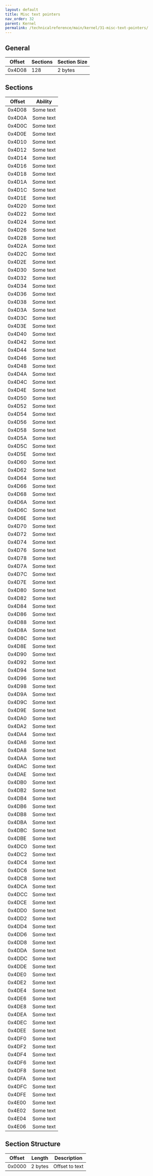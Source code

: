 ```yaml
---
layout: default
title: Misc text pointers
nav_order: 32
parent: Kernel
permalink: /technicalreference/main/kernel/31-misc-text-pointers/
---
```


## General

| Offset | Sections | Section Size |
|--------|----------|--------------|
| 0x4D08 | 128      | 2 bytes      |

## Sections

| Offset | Ability   |
|--------|-----------|
| 0x4D08 | Some text |
| 0x4D0A | Some text |
| 0x4D0C | Some text |
| 0x4D0E | Some text |
| 0x4D10 | Some text |
| 0x4D12 | Some text |
| 0x4D14 | Some text |
| 0x4D16 | Some text |
| 0x4D18 | Some text |
| 0x4D1A | Some text |
| 0x4D1C | Some text |
| 0x4D1E | Some text |
| 0x4D20 | Some text |
| 0x4D22 | Some text |
| 0x4D24 | Some text |
| 0x4D26 | Some text |
| 0x4D28 | Some text |
| 0x4D2A | Some text |
| 0x4D2C | Some text |
| 0x4D2E | Some text |
| 0x4D30 | Some text |
| 0x4D32 | Some text |
| 0x4D34 | Some text |
| 0x4D36 | Some text |
| 0x4D38 | Some text |
| 0x4D3A | Some text |
| 0x4D3C | Some text |
| 0x4D3E | Some text |
| 0x4D40 | Some text |
| 0x4D42 | Some text |
| 0x4D44 | Some text |
| 0x4D46 | Some text |
| 0x4D48 | Some text |
| 0x4D4A | Some text |
| 0x4D4C | Some text |
| 0x4D4E | Some text |
| 0x4D50 | Some text |
| 0x4D52 | Some text |
| 0x4D54 | Some text |
| 0x4D56 | Some text |
| 0x4D58 | Some text |
| 0x4D5A | Some text |
| 0x4D5C | Some text |
| 0x4D5E | Some text |
| 0x4D60 | Some text |
| 0x4D62 | Some text |
| 0x4D64 | Some text |
| 0x4D66 | Some text |
| 0x4D68 | Some text |
| 0x4D6A | Some text |
| 0x4D6C | Some text |
| 0x4D6E | Some text |
| 0x4D70 | Some text |
| 0x4D72 | Some text |
| 0x4D74 | Some text |
| 0x4D76 | Some text |
| 0x4D78 | Some text |
| 0x4D7A | Some text |
| 0x4D7C | Some text |
| 0x4D7E | Some text |
| 0x4D80 | Some text |
| 0x4D82 | Some text |
| 0x4D84 | Some text |
| 0x4D86 | Some text |
| 0x4D88 | Some text |
| 0x4D8A | Some text |
| 0x4D8C | Some text |
| 0x4D8E | Some text |
| 0x4D90 | Some text |
| 0x4D92 | Some text |
| 0x4D94 | Some text |
| 0x4D96 | Some text |
| 0x4D98 | Some text |
| 0x4D9A | Some text |
| 0x4D9C | Some text |
| 0x4D9E | Some text |
| 0x4DA0 | Some text |
| 0x4DA2 | Some text |
| 0x4DA4 | Some text |
| 0x4DA6 | Some text |
| 0x4DA8 | Some text |
| 0x4DAA | Some text |
| 0x4DAC | Some text |
| 0x4DAE | Some text |
| 0x4DB0 | Some text |
| 0x4DB2 | Some text |
| 0x4DB4 | Some text |
| 0x4DB6 | Some text |
| 0x4DB8 | Some text |
| 0x4DBA | Some text |
| 0x4DBC | Some text |
| 0x4DBE | Some text |
| 0x4DC0 | Some text |
| 0x4DC2 | Some text |
| 0x4DC4 | Some text |
| 0x4DC6 | Some text |
| 0x4DC8 | Some text |
| 0x4DCA | Some text |
| 0x4DCC | Some text |
| 0x4DCE | Some text |
| 0x4DD0 | Some text |
| 0x4DD2 | Some text |
| 0x4DD4 | Some text |
| 0x4DD6 | Some text |
| 0x4DD8 | Some text |
| 0x4DDA | Some text |
| 0x4DDC | Some text |
| 0x4DDE | Some text |
| 0x4DE0 | Some text |
| 0x4DE2 | Some text |
| 0x4DE4 | Some text |
| 0x4DE6 | Some text |
| 0x4DE8 | Some text |
| 0x4DEA | Some text |
| 0x4DEC | Some text |
| 0x4DEE | Some text |
| 0x4DF0 | Some text |
| 0x4DF2 | Some text |
| 0x4DF4 | Some text |
| 0x4DF6 | Some text |
| 0x4DF8 | Some text |
| 0x4DFA | Some text |
| 0x4DFC | Some text |
| 0x4DFE | Some text |
| 0x4E00 | Some text |
| 0x4E02 | Some text |
| 0x4E04 | Some text |
| 0x4E06 | Some text | 

## Section Structure

| Offset | Length  | Description    |
|--------|---------|----------------|
| 0x0000 | 2 bytes | Offset to text |